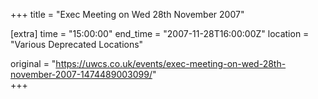 +++
title = "Exec Meeting on Wed 28th November 2007"

[extra]
time = "15:00:00"
end_time = "2007-11-28T16:00:00Z"
location = "Various Deprecated Locations"

original = "https://uwcs.co.uk/events/exec-meeting-on-wed-28th-november-2007-1474489003099/"    
+++



